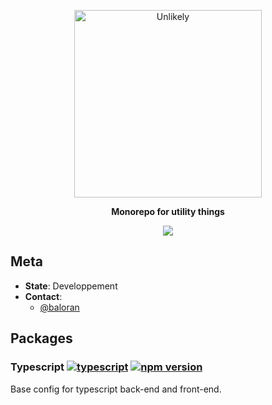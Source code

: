 <p align="center">
  <a href="https://unlikely.studio">
    <img alt="Unlikely" src="http://www.unlikelystudio.com/img/logo-mask.svg" width="300">
  </a>
</p>

<p align="center">
  <strong>Monorepo for utility things </strong>
  <br />
</p>

<p align="center">
<img src="https://img.shields.io/badge/maintained%20with-lerna-cc00ff.svg">
</p>

## Meta

- **State**: Developpement
- **Contact**:
  - [@baloran](https://github.com/baloran)

## Packages

### Typescript [![typescript](https://img.shields.io/badge/typescript-src-black)](./packages/typescript) [![npm version](https://badge.fury.io/js/%40unlikelystudio%2Fbases-typescript.svg)](https://badge.fury.io/js/%40unlikelystudio%2Fbases-typescript)

Base config for typescript back-end and front-end.
